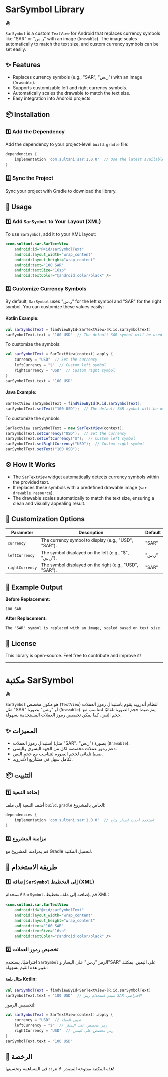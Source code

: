 # SarSymbol Library

![SarSymbol Image](sar2.png)

`SarSymbol` is a custom `TextView` for Android that replaces currency symbols like "SAR" or "ر.س" with an image (`Drawable`). The image scales automatically to match the text size, and custom currency symbols can be set easily.

## ✨ Features

- Replaces currency symbols (e.g., "SAR", "ر.س") with an image (`Drawable`).
- Supports customizable left and right currency symbols.
- Automatically scales the drawable to match the text size.
- Easy integration into Android projects.

## 📦 Installation

### 1️⃣ Add the Dependency

Add the dependency to your project-level `build.gradle` file:

```gradle
dependencies {
    implementation 'com.sultani:sar:1.0.0'  // Use the latest available version
}
```

### 2️⃣ Sync the Project

Sync your project with Gradle to download the library.

## 🚀 Usage

### 1️⃣ Add `SarSymbol` to Your Layout (XML)

To use `SarSymbol`, add it to your XML layout:

```xml
<com.sultani.sar.SarTextView
    android:id="@+id/sarSymbolText"
    android:layout_width="wrap_content"
    android:layout_height="wrap_content"
    android:text="100 SAR"
    android:textSize="16sp"
    android:textColor="@android:color/black" />
```

### 2️⃣ Customize Currency Symbols

By default, `SarSymbol` uses "ر.س" for the left symbol and "SAR" for the right symbol. You can customize these values easily:

#### Kotlin Example:
```kotlin
val sarSymbolText = findViewById<SarTextView>(R.id.sarSymbolText)
sarSymbolText.text = "100 USD"  // The default SAR symbol will be used
```

To customize the symbols:
```kotlin
val sarSymbolText = SarTextView(context).apply {
    currency = "USD"  // Set the currency
    leftCurrency = "$"  // Custom left symbol
    rightCurrency = "USD"  // Custom right symbol
}
sarSymbolText.text = "100 USD"
```

#### Java Example:
```java
SarTextView sarSymbolText = findViewById(R.id.sarSymbolText);
sarSymbolText.setText("100 USD");  // The default SAR symbol will be used
```

To customize the symbols:
```java
SarTextView sarSymbolText = new SarTextView(context);
sarSymbolText.setCurrency("USD");  // Set the currency
sarSymbolText.setLeftCurrency("$");  // Custom left symbol
sarSymbolText.setRightCurrency("USD");  // Custom right symbol
sarSymbolText.setText("100 USD");
```

## ⚙️ How It Works

- The `SarTextView` widget automatically detects currency symbols within the provided text.
- It replaces these symbols with a predefined drawable image (`sar drawable resource`).
- The drawable scales automatically to match the text size, ensuring a clean and visually appealing result.

## 🔧 Customization Options

| Parameter       | Description                                          | Default |
|---------------|--------------------------------------------------|---------|
| `currency`    | The currency symbol to display (e.g., "USD", "SAR"). | "SAR"   |
| `leftCurrency` | The symbol displayed on the left (e.g., "$", "ر.س"). | "ر.س"   |
| `rightCurrency`| The symbol displayed on the right (e.g., "USD", "SAR"). | "SAR"   |

## 📌 Example Output

**Before Replacement:**
```
100 SAR
```

**After Replacement:**
```
The "SAR" symbol is replaced with an image, scaled based on text size.
```

## 📜 License

This library is open-source. Feel free to contribute and improve it!

---

# مكتبة SarSymbol

![SarSymbol Image](sar2.png)

`SarSymbol` هو مكون مخصص (`TextView`) لنظام أندرويد يقوم باستبدال رموز العملات مثل "SAR" أو "ر.س" بصورة (`Drawable`). يتم ضبط حجم الصورة تلقائيًا لتتناسب مع حجم النص، كما يمكن تخصيص رموز العملات المستخدمة بسهولة.

## ✨ المميزات

- استبدال رموز العملات (مثل "SAR"، "ر.س") بصورة (`Drawable`).
- دعم رموز عملات مخصصة لكل من الجهة اليسرى واليمنى.
- ضبط تلقائي لحجم الصورة لتتناسب مع حجم النص.
- تكامل سهل في مشاريع الأندرويد.

## 📦 التثبيت

### 1️⃣ إضافة التبعية

أضف التبعية إلى ملف `build.gradle` الخاص بالمشروع:

```gradle
dependencies {
    implementation 'com.sultani:sar:1.0.0'  // استخدم أحدث إصدار متاح
}
```

### 2️⃣ مزامنة المشروع

قم بمزامنة المشروع مع Gradle لتحميل المكتبة.

## 🚀 طريقة الاستخدام

### 1️⃣ إضافة `SarSymbol` إلى التخطيط (XML)

لاستخدام `SarSymbol`، قم بإضافته إلى ملف تخطيط XML:

```xml
<com.sultani.sar.SarTextView
    android:id="@+id/sarSymbolText"
    android:layout_width="wrap_content"
    android:layout_height="wrap_content"
    android:text="100 SAR"
    android:textSize="16sp"
    android:textColor="@android:color/black" />
```

### 2️⃣ تخصيص رموز العملات

افتراضيًا، يستخدم `SarSymbol` الرمز "ر.س" على اليسار و"SAR" على اليمين. يمكنك تغيير هذه القيم بسهولة:

#### مثال بلغة Kotlin:
```kotlin
val sarSymbolText = findViewById<SarTextView>(R.id.sarSymbolText)
sarSymbolText.text = "100 USD"  // سيتم استخدام رمز SAR الافتراضي
```

لتخصيص الرموز:
```kotlin
val sarSymbolText = SarTextView(context).apply {
    currency = "USD"  // تعيين العملة
    leftCurrency = "$"  // رمز مخصص على اليسار
    rightCurrency = "USD"  // رمز مخصص على اليمين
}
sarSymbolText.text = "100 USD"
```

## 📜 الرخصة

هذه المكتبة مفتوحة المصدر. لا تتردد في المساهمة وتحسينها!

